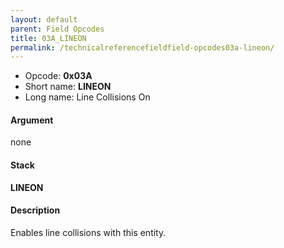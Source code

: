 ```yaml
---
layout: default
parent: Field Opcodes
title: 03A_LINEON
permalink: /technicalreferencefieldfield-opcodes03a-lineon/
---
```


-   Opcode: **0x03A**
-   Short name: **LINEON**
-   Long name: Line Collisions On

#### Argument

none

#### Stack

  
**LINEON**

#### Description

Enables line collisions with this entity.
